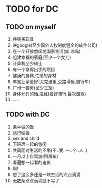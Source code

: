 # TODO for DC

## TODO on myself

1. 挣钱买玩具
1. 进google(至少国外人权制度健全的软件公司)
1. 在一个开放悠闲地国家生活(如,冰岛)
2. 组建幸福的家庭(至少一个女儿)
3. 计算机至少硕士
4. 有一个拿得出手的项目
5. 健康的身体,性感的身材
6. 丰富业余爱好(尤克里里,公路滑板,自行车)
7. 广州一套房(至少三室)
8. 身体允许的话,进藏(最好骑行,最次自驾)
9. .....
    
## TODO with DC

1. 亲手做的饭
2. 旅行结婚
3. sex and child
4. 下班后一起的悠闲
5. 共同面对生活的不堪(不..要..一..个..人..)
6. 一月以上自驾游(租房车)
8. 看遍想一起看的电影
7. 啊!
8. 想了这么多还是一块生活的点点滴滴,
9. 无数条点点滴滴就不写了